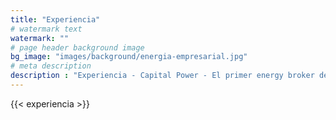 ```yaml
---
title: "Experiencia"
# watermark text
watermark: ""
# page header background image
bg_image: "images/background/energia-empresarial.jpg"
# meta description
description : "Experiencia - Capital Power - El primer energy broker de Chile"
---
```


{{< experiencia >}}